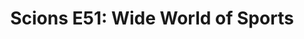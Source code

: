 ---
layout: post
title: "Scions E51: Wide World of Sports"
description: "Lots of non-rev + construction talk. "
permalink: https://www.fromtherumbleseat.com/2021/1/18/22236532/scions-e51-wide-world-of-sports-georgia-tech-athletics-construction-nfl-playoffs-espn-college-ncaa
---